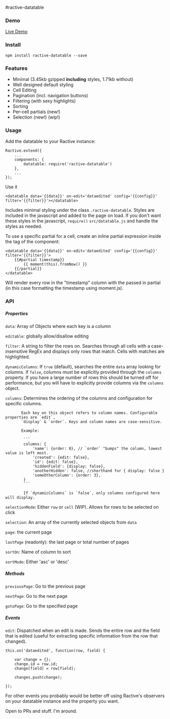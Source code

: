 #ractive-datatable


### Demo

[Live Demo](http://jondum.github.com/ractive-datatable/demo/)

### Install

```
npm install ractive-datatable --save
```

### Features

* Minimal (3.45kb gzipped **including** styles, 1.71kb without)
* Well designed default styling
* Cell Editing
* Pagination (incl. navigation buttons)
* Filtering (with sexy highlights)
* Sorting
* Per-cell partials (new!)
* Selection (new!) (wip!)

### Usage

Add the datatable to your Ractive instance:

```
Ractive.extend({
    ...
    components: {
        datatable: require('ractive-datatable')
    },
    ...
});
```

Use it

```
<datatable data='{{data}}' on-edit='dataedited' config='{{config}}' filter='{{filter}}'></datatable>
```

Includes minimal styling under the class `.ractive-datatable`. Styles are included in the javascript and added to the page on load. If you don't want these styles in the javascript, `require()` `src/datatable.js` and handle the styles as needed.

To use a specific partial for a cell, create an inline partial expression inside the tag of the component:

```
<datatable data='{{data}}' on-edit='dataedited' config='{{config}}' filter='{{filter}}'>
    {{#partial timestamp}}
        {{ moment(this).fromNow() }}
    {{/partial}}
</datatable>
```

Will render every row in the "timestamp" column with the passed in partial (in this case formatting the timestamp using moment.js).

### API

##### Properties

`data`: Array of Objects where each key is a column

`editable`: globally allow/disallow editing

`filter`: A string to filter the rows on. Searches through all cells with a case-insensitive RegEx and displays only rows that match. Cells with matches are highlighted.

`dynamicColumns`: If `true` (default), searches the entire `data` array looking for columns. 
                  If `false`, columns must be explicitly provided through the `columns` property.
                  If you have a large number of rows this should be turned off for performance, but you will have to explicitly provide columns via the `columns` object.

`columns`: Determines the ordering of the columns and configuration for specific columns.
           
           Each key on this object refers to column names. Configurable properties are `edit`,
           `display` & `order`. Keys and column names are case-sensitive.
           
           Example: 
           
            ```
            columns: {
                'name': {order: 0}, // `order` "bumps" the column, lowest value is left most. 
                'created': {edit: false},
                'id': {edit: false},
                'hiddenField': {display: false},
                'anotherHidden': false, //shorthand for { display: false }
                'someOtherColumn': {order: 3},
            }
            ```
           
            If `dynamicColumns` is `false`, only columns configured here will display.


`selectionMode`: Either `row` or `cell` (WIP). Allows for rows to be selected on click

`selection`: An array of the currently selected objects from `data`

`page`: the current page

`lastPage` (readonly): the last page or total number of pages

`sortOn`: Name of column to sort

`sortMode`: Either 'asc' or 'desc'

##### Methods


`previousPage`: Go to the previous page

`nextPage`: Go to the next page

`gotoPage`: Go to the specified page


##### Events

`edit`: Dispatched when an edit is made. Sends the entire row and the field that is edited (useful for extracting specific information from the row that changed).

```
this.on('dataedited', function(row, field) {
    
    var change = {};
    change.id = row.id;
    change[field] = row[field];
    
    changes.push(change);
    
});
```

For other events you probably would be better off using Ractive's observers on your datatable instance and the property you want.

Open to PRs and stuff. I'm around.


